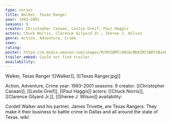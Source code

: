 ```yaml
---
type: series
title: Walker, Texas Ranger
year: 1993–2001
seasons: 9
creator: Christopher Canaan, Leslie Greif, Paul Haggis
actors: Chuck Norris, Clarence Gilyard Jr., Sheree J. Wilson
genre: Action, Adventure, Crime
seen:
rating: 
poster: https://m.media-amazon.com/images/M/MV5BMTc4MzAzMDA2Ml5BMl5BanBnXkFtZTcwNjk3NzIzMQ@@._V1_SX300.jpg
trailer_embed: Could not find trailer.
availability:
---
```

Walker, Texas Ranger
![[Walker]], ![[Texas Ranger.jpg]]

Action, Adventure, Crime
year: 1993–2001
seasons: 9
creator: [[Christopher Canaan]], [[Leslie Greif]], [[Paul Haggis]]
actors: [[Chuck Norris]], [[Clarence Gilyard Jr.]], [[Sheree J. Wilson]]
availability:

Cordell Walker and his partner, James Trivette, are Texas Rangers. They make it their business to battle crime in Dallas and all around the state of Texas.
wiki: 


